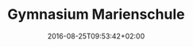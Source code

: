 ---
date: '2016-08-25T09:53:42+02:00' # date in which the content is created - defaults to "today"
title: 'Gymnasium Marienschule'
draft: false # set to "true" if you want to hide the content 

university: "Gymnasium Marienschule Saarbrücken"
year: "2008-2016"
degree: "Hochschulreife"

---
